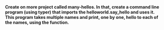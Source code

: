 **Create on more project called many-hellos. In that, create a command line program (using typer) that imports the helloworld.say_hello and uses it. This program takes multiple names and print, one by one, hello to each of the names, using the function.**

